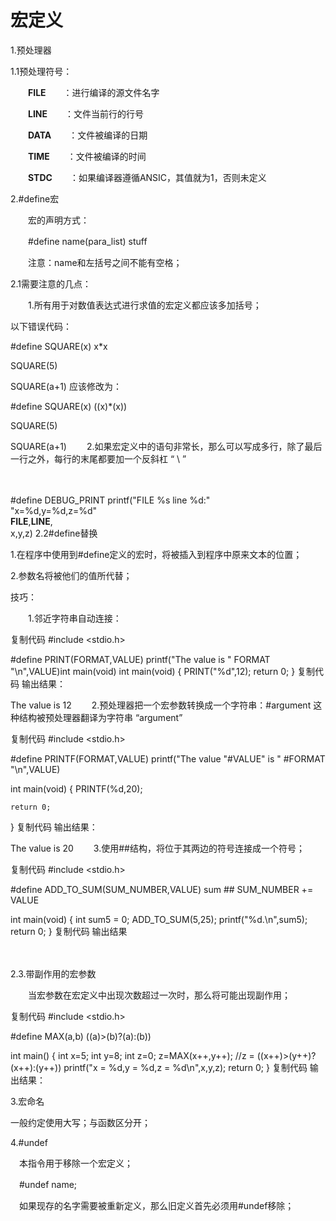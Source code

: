# 宏定义
1.预处理器

1.1预处理符号：

　　__FILE__　　：进行编译的源文件名字

　　__LINE__　　：文件当前行的行号

　　__DATA__　　：文件被编译的日期

　　__TIME__　　：文件被编译的时间

　　__STDC__　　：如果编译器遵循ANSIC，其值就为1，否则未定义

2.#define宏

　　宏的声明方式：

　　#define name(para_list)  stuff

　　注意：name和左括号之间不能有空格；

2.1需要注意的几点：

　　1.所有用于对数值表达式进行求值的宏定义都应该多加括号；

以下错误代码：

#define  SQUARE(x)   x*x

SQUARE(5)

SQUARE(a+1)
应该修改为：

#define  SQUARE(x)   ((x)*(x))

SQUARE(5)

SQUARE(a+1)
　　2.如果宏定义中的语句非常长，那么可以写成多行，除了最后一行之外，每行的末尾都要加一个反斜杠 “ \ ”

　　

#define  DEBUG_PRINT  printf("FILE %s line %d:"  \
                                                "x=%d,y=%d,z=%d"\
                                                 __FILE__,__LINE__,\
                                                 x,y,z)
2.2#define替换

1.在程序中使用到#define定义的宏时，将被插入到程序中原来文本的位置；

2.参数名将被他们的值所代替；

技巧：

　　1.邻近字符串自动连接：

复制代码
#include <stdio.h>

#define PRINT(FORMAT,VALUE) printf("The value is " FORMAT "\n",VALUE)int main(void)
int main(void)
{
    PRINT("%d",12);
    return 0;
}
复制代码
输出结果：

The value is 12
　　2.预处理器把一个宏参数转换成一个字符串：#argument 这种结构被预处理器翻译为字符串 “argument”

复制代码
#include <stdio.h>

#define PRINTF(FORMAT,VALUE) printf("The value "#VALUE" is " #FORMAT "\n",VALUE)

int main(void)
{
    PRINTF(%d,20);
    
    return 0;
}
复制代码
输出结果：

The value is 20
　　3.使用##结构，将位于其两边的符号连接成一个符号；

复制代码
#include <stdio.h>

#define ADD_TO_SUM(SUM_NUMBER,VALUE) sum ## SUM_NUMBER += VALUE

int main(void)
{
    int sum5 = 0;
    ADD_TO_SUM(5,25);
    printf("%d.\n",sum5);
    return 0;
}
复制代码
输出结果



　　

 2.3.带副作用的宏参数

　　当宏参数在宏定义中出现次数超过一次时，那么将可能出现副作用；

复制代码
#include <stdio.h>

#define MAX(a,b) ((a)>(b)?(a):(b))

int main()
{
    int x=5;
    int y=8;
    int z=0;
    z=MAX(x++,y++);     //z = ((x++)>(y++)?(x++):(y++))
    printf("x = %d,y = %d,z = %d\n",x,y,z);
    return 0;
}
复制代码
输出结果：



3.宏命名

一般约定使用大写；与函数区分开；

4.#undef

　本指令用于移除一个宏定义；

　#undef name;

　如果现存的名字需要被重新定义，那么旧定义首先必须用#undef移除；


